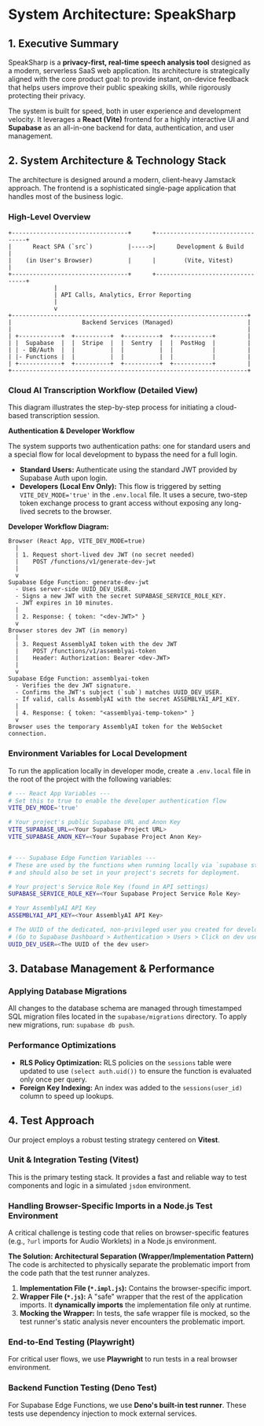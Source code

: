 # System Architecture: SpeakSharp

## 1. Executive Summary

SpeakSharp is a **privacy-first, real-time speech analysis tool** designed as a modern, serverless SaaS web application. Its architecture is strategically aligned with the core product goal: to provide instant, on-device feedback that helps users improve their public speaking skills, while rigorously protecting their privacy.

The system is built for speed, both in user experience and development velocity. It leverages a **React (Vite)** frontend for a highly interactive UI and **Supabase** as an all-in-one backend for data, authentication, and user management.

## 2. System Architecture & Technology Stack

The architecture is designed around a modern, client-heavy Jamstack approach. The frontend is a sophisticated single-page application that handles most of the business logic.

### High-Level Overview
```text
+---------------------------------+      +---------------------------------+
|      React SPA (`src`)          |----->|      Development & Build        |
|    (in User's Browser)          |      |        (Vite, Vitest)           |
+---------------------------------+      +---------------------------------+
             |
             | API Calls, Analytics, Error Reporting
             |
             v
+-------------------------------------------------------------------+
|                    Backend Services (Managed)                     |
|                                                                   |
| +------------+  +----------+  +----------+  +-----------+         |
| |  Supabase  |  |  Stripe  |  |  Sentry  |  |  PostHog  |         |
| | - DB/Auth  |  |          |  |          |  |           |         |
| |- Functions |  |          |  |          |  |           |         |
| +------------+  +----------+  +----------+  +-----------+         |
+-------------------------------------------------------------------+
```

### Cloud AI Transcription Workflow (Detailed View)
This diagram illustrates the step-by-step process for initiating a cloud-based transcription session.

**Authentication & Developer Workflow**

The system supports two authentication paths: one for standard users and a special flow for local development to bypass the need for a full login.

-   **Standard Users:** Authenticate using the standard JWT provided by Supabase Auth upon login.
-   **Developers (Local Env Only):** This flow is triggered by setting `VITE_DEV_MODE='true'` in the `.env.local` file. It uses a secure, two-step token exchange process to grant access without exposing any long-lived secrets to the browser.

**Developer Workflow Diagram:**
```
Browser (React App, VITE_DEV_MODE=true)
  |
  | 1. Request short-lived dev JWT (no secret needed)
  |    POST /functions/v1/generate-dev-jwt
  |
  v
Supabase Edge Function: generate-dev-jwt
  - Uses server-side UUID_DEV_USER.
  - Signs a new JWT with the secret SUPABASE_SERVICE_ROLE_KEY.
  - JWT expires in 10 minutes.
  |
  | 2. Response: { token: "<dev-JWT>" }
  v
Browser stores dev JWT (in memory)
  |
  | 3. Request AssemblyAI token with the dev JWT
  |    POST /functions/v1/assemblyai-token
  |    Header: Authorization: Bearer <dev-JWT>
  |
  v
Supabase Edge Function: assemblyai-token
  - Verifies the dev JWT signature.
  - Confirms the JWT's subject (`sub`) matches UUID_DEV_USER.
  - If valid, calls AssemblyAI with the secret ASSEMBLYAI_API_KEY.
  |
  | 4. Response: { token: "<assemblyai-temp-token>" }
  v
Browser uses the temporary AssemblyAI token for the WebSocket connection.
```

### Environment Variables for Local Development

To run the application locally in developer mode, create a `.env.local` file in the root of the project with the following variables:

```bash
# --- React App Variables ---
# Set this to true to enable the developer authentication flow
VITE_DEV_MODE='true'

# Your project's public Supabase URL and Anon Key
VITE_SUPABASE_URL=<Your Supabase Project URL>
VITE_SUPABASE_ANON_KEY=<Your Supabase Project Anon Key>


# --- Supabase Edge Function Variables ---
# These are used by the functions when running locally via `supabase start`
# and should also be set in your project's secrets for deployment.

# Your project's Service Role Key (found in API settings)
SUPABASE_SERVICE_ROLE_KEY=<Your Supabase Project Service Role Key>

# Your AssemblyAI API Key
ASSEMBLYAI_API_KEY=<Your AssemblyAI API Key>

# The UUID of the dedicated, non-privileged user you created for development
# (Go to Supabase Dashboard > Authentication > Users > Click on dev user > Copy UUID)
UUID_DEV_USER=<The UUID of the dev user>
```

## 3. Database Management & Performance

### Applying Database Migrations
All changes to the database schema are managed through timestamped SQL migration files located in the `supabase/migrations` directory. To apply new migrations, run: `supabase db push`.

### Performance Optimizations
- **RLS Policy Optimization:** RLS policies on the `sessions` table were updated to use `(select auth.uid())` to ensure the function is evaluated only once per query.
- **Foreign Key Indexing:** An index was added to the `sessions(user_id)` column to speed up lookups.

## 4. Test Approach

Our project employs a robust testing strategy centered on **Vitest**.

### Unit & Integration Testing (Vitest)
This is the primary testing stack. It provides a fast and reliable way to test components and logic in a simulated `jsdom` environment.

### Handling Browser-Specific Imports in a Node.js Test Environment
A critical challenge is testing code that relies on browser-specific features (e.g., `?url` imports for Audio Worklets) in a Node.js environment.

**The Solution: Architectural Separation (Wrapper/Implementation Pattern)**
The code is architected to physically separate the problematic import from the code path that the test runner analyzes.
1.  **Implementation File (`*.impl.js`):** Contains the browser-specific import.
2.  **Wrapper File (`*.js`):** A "safe" wrapper that the rest of the application imports. It **dynamically imports** the implementation file only at runtime.
3.  **Mocking the Wrapper:** In tests, the safe wrapper file is mocked, so the test runner's static analysis never encounters the problematic import.

### End-to-End Testing (Playwright)
For critical user flows, we use **Playwright** to run tests in a real browser environment.

### Backend Function Testing (Deno Test)
For Supabase Edge Functions, we use **Deno's built-in test runner**. These tests use dependency injection to mock external services.
